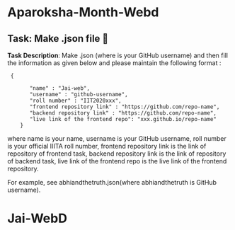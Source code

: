 # Aparoksha-Month-Webd

## Task: Make <username>.json file 📣 

**Task Description**: Make <username>.json (where <username> is your GitHub username) and then fill the information as given below and please maintain the following format :

```
 {

       "name" : "Jai-web",
       "username" : "github-username",
       "roll number" : "IIT2020xxx",
       "frontend repository link" : "https://github.com/repo-name",
       "backend repository link" : "https://github.com/repo-name",
       "live link of the frontend repo": "xxx.github.io/repo-name"
    }
```

where name is your name,
      username is your GitHub username,
      roll number is your official IIITA roll number,
      frontend repository link is the link of repository of frontend task,
      backend repository link is the link of repository of backend task,
      live link of the frontend repo is the live link of the frontend repository.
      
For example, see abhiandthetruth.json(where abhiandthetruth is GitHub username).

# Jai-WebD
